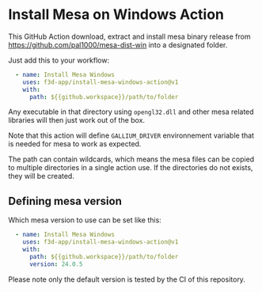 # Install Mesa on Windows Action

This GitHub Action download, extract and install mesa binary release
from https://github.com/pal1000/mesa-dist-win into a designated folder.

Just add this to your workflow:
```yaml
  - name: Install Mesa Windows
    uses: f3d-app/install-mesa-windows-action@v1
    with:
      path: ${{github.workspace}}/path/to/folder
```

Any executable in that directory using `opengl32.dll` and other mesa related libraries
will then just work out of the box.

Note that this action will define `GALLIUM_DRIVER` environnement variable that is needed for mesa to work as expected.

The path can contain wildcards, which means the mesa files can be copied to multiple directories in a single action use.
If the directories do not exists, they will be created.

## Defining mesa version

Which mesa version to use can be set like this:

```yaml
  - name: Install Mesa Windows
    uses: f3d-app/install-mesa-windows-action@v1
    with:
      path: ${{github.workspace}}/path/to/folder
      version: 24.0.5
```

Please note only the default version is tested by the CI of this repository.
